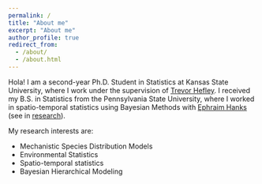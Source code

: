 ```yaml
---
permalink: /
title: "About me"
excerpt: "About me"
author_profile: true
redirect_from: 
  - /about/
  - /about.html
---
```


Hola! I am a second-year Ph.D. Student in Statistics at Kansas State University, where I work under the supervision of [Trevor Hefley](https://sites.google.com/view/trevorhefleyresearch/home). I received my B.S. in Statistics from the Pennsylvania State University, where I worked in spatio-temporal statistics using Bayesian Methods with [Ephraim Hanks](https://sites.psu.edu/hanks/) (see in [research](/research/)).

My research interests are:
* Mechanistic Species Distribution Models
* Environmental Statistics
* Spatio-temporal statistics
* Bayesian Hierarchical Modeling

